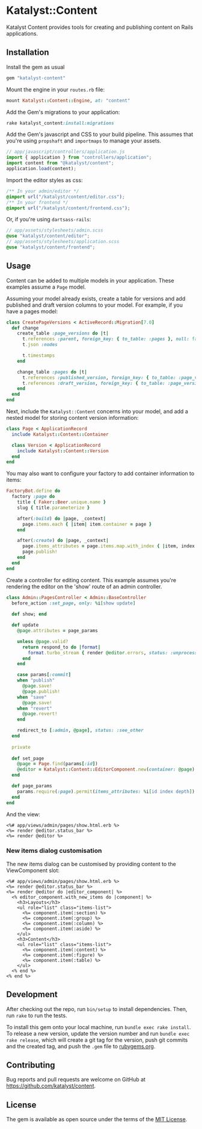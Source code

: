 # Katalyst::Content

Katalyst Content provides tools for creating and publishing content on Rails
applications.

## Installation

Install the gem as usual

```ruby
gem "katalyst-content"
```

Mount the engine in your `routes.rb` file:

```ruby
mount Katalyst::Content::Engine, at: "content"
```

Add the Gem's migrations to your application:

```ruby
rake katalyst_content:install:migrations
```

Add the Gem's javascript and CSS to your build pipeline. This assumes that
you're using `propshaft` and `importmaps` to manage your assets.

```javascript
// app/javascript/controllers/application.js
import { application } from "controllers/application";
import content from "@katalyst/content";
application.load(content);
```

Import the editor styles as css:

```css
/** In your admin/editor */
@import url("/katalyst/content/editor.css");
/** In your frontend */
@import url("/katalyst/content/frontend.css");
```

Or, if you're using `dartsass-rails`:

```scss
// app/assets/stylesheets/admin.scss
@use "katalyst/content/editor";
// app/assets/stylesheets/application.scss
@use "katalyst/content/frontend";
```

## Usage

Content can be added to multiple models in your application. These examples
assume a `Page` model.

Assuming your model already exists, create a table for versions and add
published and draft version columns to your model. For example, if you have a
pages model:

```ruby
class CreatePageVersions < ActiveRecord::Migration[7.0]
  def change
    create_table :page_versions do |t|
      t.references :parent, foreign_key: { to_table: :pages }, null: false
      t.json :nodes

      t.timestamps
    end

    change_table :pages do |t|
      t.references :published_version, foreign_key: { to_table: :page_versions }
      t.references :draft_version, foreign_key: { to_table: :page_versions }
    end
  end
end
```

Next, include the `Katalyst::Content` concerns into your model, and add a nested
model for storing content version information:

```ruby
class Page < ApplicationRecord
  include Katalyst::Content::Container

  class Version < ApplicationRecord
    include Katalyst::Content::Version
  end
end
```

You may also want to configure your factory to add container information to
items:

```ruby
FactoryBot.define do
  factory :page do
    title { Faker::Beer.unique.name }
    slug { title.parameterize }

    after(:build) do |page, _context|
      page.items.each { |item| item.container = page }
    end

    after(:create) do |page, _context|
      page.items_attributes = page.items.map.with_index { |item, index| { id: item.id, index: index, depth: 0 } }
      page.publish!
    end
  end
end
```

Create a controller for editing content. This example assumes you're rendering the editor on the 'show' route of an
admin controller.

```ruby
class Admin::PagesController < Admin::BaseController
  before_action :set_page, only: %i[show update]
  
  def show; end

  def update
    @page.attributes = page_params

    unless @page.valid?
      return respond_to do |format|
        format.turbo_stream { render @editor.errors, status: :unprocessable_entity }
      end
    end

    case params[:commit]
    when "publish"
      @page.save!
      @page.publish!
    when "save"
      @page.save!
    when "revert"
      @page.revert!
    end

    redirect_to [:admin, @page], status: :see_other
  end
  
  private
  
  def set_page
    @page = Page.find(params[:id])
    @editor = Katalyst::Content::EditorComponent.new(container: @page)
  end

  def page_params
    params.require(:page).permit(items_attributes: %i[id index depth])
  end
end
```

And the view:

```erb
<%# app/views/admin/pages/show.html.erb %>
<%= render @editor.status_bar %>
<%= render @editor %>
```

### New items dialog customisation

The new items dialog can be customised by providing content to the ViewComponent slot:

```erb
<%# app/views/admin/pages/show.html.erb %>
<%= render @editor.status_bar %>
<%= render @editor do |editor_component| %>
  <% editor_component.with_new_items do |component| %>
    <h3>Layouts</h3>
    <ul role="list" class="items-list">
      <%= component.item(:section) %>
      <%= component.item(:group) %>
      <%= component.item(:column) %>
      <%= component.item(:aside) %>
    </ul>
    <h3>Content</h3>
    <ul role="list" class="items-list">
      <%= component.item(:content) %>
      <%= component.item(:figure) %>
      <%= component.item(:table) %>
    </ul>
  <% end %>
<% end %>

```

## Development

After checking out the repo, run `bin/setup` to install dependencies. Then, run `rake` to run the tests.

To install this gem onto your local machine, run `bundle exec rake install`. To release a new version, update the
version number and run `bundle exec rake release`, which will create a git tag for the version, push git commits and
the created tag, and push the `.gem` file to [rubygems.org](https://rubygems.org).

## Contributing

Bug reports and pull requests are welcome on GitHub at https://github.com/katalyst/content.

## License

The gem is available as open source under the terms of the [MIT License](https://opensource.org/licenses/MIT).
